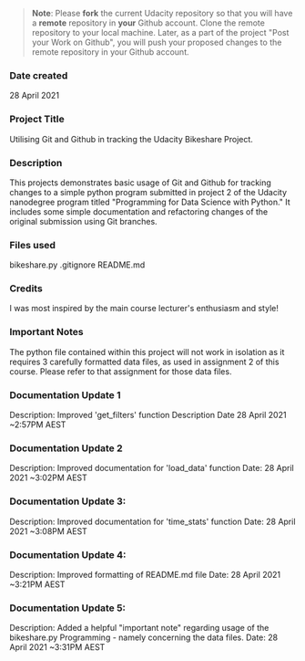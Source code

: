 >**Note**: Please **fork** the current Udacity repository so that you will have a **remote** repository in **your** Github account. Clone the remote repository to your local machine. Later, as a part of the project "Post your Work on Github", you will push your proposed changes to the remote repository in your Github account.

### Date created
28 April 2021

### Project Title
Utilising Git and Github in tracking the Udacity Bikeshare Project.

### Description
This projects demonstrates basic usage of Git and Github for tracking changes to
a simple python program submitted in project 2 of the Udacity nanodegree program
titled "Programming for Data Science with Python." It includes some simple
documentation and refactoring changes of the original submission using Git branches.

### Files used
bikeshare.py
.gitignore
README.md

### Credits
I was most inspired by the main course lecturer's enthusiasm and style!

### Important Notes
The python file contained within this project will not work in isolation as it requires
3 carefully formatted data files, as used in assignment 2 of this course. Please
refer to that assignment for those data files.

### Documentation Update 1
Description: Improved 'get_filters' function Description
Date 28 April 2021 ~2:57PM AEST

### Documentation Update 2
Description: Improved documentation for 'load_data' function
Date: 28 April 2021 ~3:02PM AEST

### Documentation Update 3:
Description: Improved documentation for 'time_stats' function
Date: 28 April 2021 ~3:08PM AEST

### Documentation Update 4:
Description: Improved formatting of README.md file
Date: 28 April 2021 ~3:21PM AEST

### Documentation Update 5:
Description: Added a helpful "important note" regarding usage of the bikeshare.py Programming - namely concerning the data files.
Date: 28 April 2021 ~3:31PM AEST

